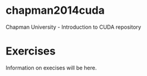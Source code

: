 chapman2014cuda
===============

Chapman University - Introduction to CUDA repository


Exercises
=========

Information on execises will be here.
